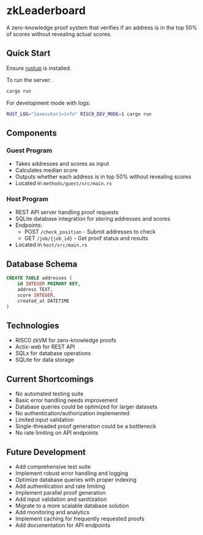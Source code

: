 # zkLeaderboard

A zero-knowledge proof system that verifies if an address is in the top 50% of scores without revealing actual scores.

## Quick Start

Ensure [rustup] is installed.

To run the server:

```bash
cargo run
```

For development mode with logs:

```bash
RUST_LOG="[executor]=info" RISC0_DEV_MODE=1 cargo run
```

## Components

### Guest Program

- Takes addresses and scores as input
- Calculates median score
- Outputs whether each address is in top 50% without revealing scores
- Located in `methods/guest/src/main.rs`

### Host Program

- REST API server handling proof requests
- SQLite database integration for storing addresses and scores
- Endpoints:
  - POST `/check_position` - Submit addresses to check
  - GET `/job/{job_id}` - Get proof status and results
- Located in `host/src/main.rs`

## Database Schema

```sql
CREATE TABLE addresses (
    id INTEGER PRIMARY KEY,
    address TEXT,
    score INTEGER,
    created_at DATETIME
)
```

## Technologies

- RISC0 zkVM for zero-knowledge proofs
- Actix-web for REST API
- SQLx for database operations
- SQLite for data storage

## Current Shortcomings

- No automated testing suite
- Basic error handling needs improvement
- Database queries could be optimized for larger datasets
- No authentication/authorization implemented
- Limited input validation
- Single-threaded proof generation could be a bottleneck
- No rate limiting on API endpoints

## Future Development

- Add comprehensive test suite
- Implement robust error handling and logging
- Optimize database queries with proper indexing
- Add authentication and rate limiting
- Implement parallel proof generation
- Add input validation and sanitization
- Migrate to a more scalable database solution
- Add monitoring and analytics
- Implement caching for frequently requested proofs
- Add documentation for API endpoints

[rustup]: https://rustup.rs
